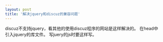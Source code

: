 ```yaml
---
layout: post
title: '解决jquery和discuz的兼容问题'
---
```

discuz不支持jquery，看其他的使用discuz程序的网站是这样解决的。
在head中引入jquery的库文件。
	<script src="jquery1.8.js" type="text/javascript"></script>
	<script type="text/javascript">
	 var jQ = jQuery.noConflict();
	</script>
写juery的js时要这样写。
	<script type="text/javascript" charset="utf-8">
	jQuery(function(){
	var jq=jQuery;

	...

	});
	</script>

